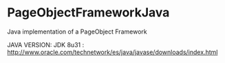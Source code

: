 # PageObjectFrameworkJava
Java implementation of a PageObject Framework


JAVA VERSION:
JDK 8u31 : http://www.oracle.com/technetwork/es/java/javase/downloads/index.html
